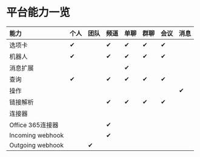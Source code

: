 # 平台能力一览



| 能力 | 个人 | 团队 | 频道 | 单聊 | 群聊 | 会议 | 消息 |
| :--- | :--- | :--- | :--- | :--- | :--- | :--- | :--- |
| 选项卡 | ✔ |  | ✔ | ✔ | ✔ | ✔ |  |
| 机器人 | ✔ |  | ✔ | ✔ | ✔ | ✔ |  |
| 消息扩展 |   |  |  | ✔ |  |  |  |
|     查询 | ✔ |  | ✔ | ✔ | ✔ | ✔ |  |
|     操作 |  |  |  |  |  |  | ✔ |
|     链接解析 |  |  | ✔ | ✔ | ✔ | ✔ |  |
| 连接器 |  |  |  |  |  |  |  |
|     Office 365连接器 |  |  | ✔ |  |  |  |  |
|     Incoming webhook |  |  | ✔ |  |  |  |  |
|     Outgoing webhook |  | ✔ |  |  |  |  |  |



